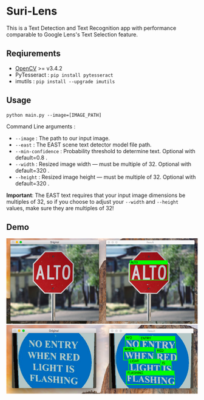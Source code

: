 # Suri-Lens
This is a Text Detection and Text Recognition app with performance comparable to Google Lens's Text Selection feature.

## Reqiurements
- [OpenCV](https://docs.opencv.org/3.4.2/da/df6/tutorial_py_table_of_contents_setup.html) >= v3.4.2
- PyTesseract : `pip install pytesseract`
- imutils : `pip install --upgrade imutils`

## Usage
``` 
python main.py --image=[IMAGE_PATH]
```
Command Line arguments : 
- `--image` : The path to our input image.
- `--east` : The EAST scene text detector model file path.
- `--min-confidence` : Probability threshold to determine text. Optional with default=0.8 .
- `--width` : Resized image width — must be multiple of 32. Optional with default=320 .
- `--height` : Resized image height — must be multiple of 32. Optional with default=320 .

**Important**: The EAST text requires that your input image dimensions be multiples of 32, so if you choose to adjust your `--width`  and `--height`  values, make sure they are multiples of 32!

## Demo
![alt text](./Assets/images/result_sign.png)
![alt text](./Assets/images/result_text.png)
